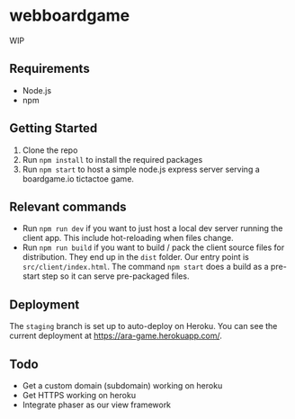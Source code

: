 # webboardgame

WIP

## Requirements

* Node.js
* npm

## Getting Started

1. Clone the repo
2. Run `npm install` to install the required packages
3. Run `npm start` to host a simple node.js express server serving a boardgame.io tictactoe game.

## Relevant commands

* Run `npm run dev` if you want to just host a local dev server running the client app. This include hot-reloading when files change.
* Run `npm run build` if you want to build / pack the client source files for distribution. They end up in the `dist` folder. Our entry point is `src/client/index.html`. The command `npm start` does a build as a pre-start step so it can serve pre-packaged files.

## Deployment

The `staging` branch is set up to auto-deploy on Heroku. You can see the current deployment at https://ara-game.herokuapp.com/.

## Todo

* Get a custom domain (subdomain) working on heroku
* Get HTTPS working on heroku
* Integrate phaser as our view framework